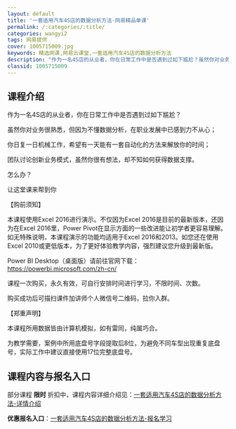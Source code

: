```yaml
---
layout: default
title: '一套适用汽车4S店的数据分析方法-网易精品单课'
permalink: /:categories/:title/
categories: wangyi2
tags: 网易提供
cover: 1005715009.jpg
keywords: 精选网课,网易云课堂,一套适用汽车4S店的数据分析方法
description: "作为一名4S店的从业者，你在日常工作中是否遇到过如下尴尬？虽然你对业务很熟悉，但因为不懂数据分析，在职业发展中已感到力不从心；你日复一日机械工作，希望有一天能有一套自动化的方法来解放你的时间"
classid: 1005715009
---
```


## 课程介绍

作为一名4S店的从业者，你在日常工作中是否遇到过如下尴尬？



虽然你对业务很熟悉，但因为不懂数据分析，在职业发展中已感到力不从心；

你日复一日机械工作，希望有一天能有一套自动化的方法来解放你的时间；

团队讨论创新业务模式，虽然你很有想法，却不知如何获得数据支撑。



怎么办？



让这堂课来帮到你



【购前须知】

本课程使用Excel 2016进行演示。不仅因为Excel 2016是目前的最新版本，还因为在Excel 2016里，Power Pivot在显示方面的一些改进能让初学者更容易理解。如无特殊说明，本课程演示的功能均适用于Excel 2016和2013。如您还在使用Excel 2010或更低版本，为了更好体验教学内容，强烈建议您升级到最新版。

Power BI Desktop（桌面版）请前往官网下载： https://powerbi.microsoft.com/zh-cn/

课程一次购买，永久有效，可自行安排时间进行学习，不限时间、次数。

购买成功后可描扫课件加讲师个人微信号二维码，拉你入群。



【郑重声明】

本课程所用数据皆由计算机模拟，如有雷同，纯属巧合。

为教学需要，案例中所用底盘号字段提取后8位，为避免不同车型出现重复底盘号，实际工作中建议直接使用17位完整底盘号。

## 课程内容与报名入口

部分课程 **限时** 折扣中，课程内容详细介绍见：[一套适用汽车4S店的数据分析方法-详情介绍](https://study.163.com/course/introduction/1005715009.htm?share=1&shareId=1025206652&utm_campaign=share&utm_medium=iphoneShare&utm_source=&utm_u=1025206652)

**优惠报名入口**：[一套适用汽车4S店的数据分析方法-报名学习](https://study.163.com/course/introduction/1005715009.htm?share=1&shareId=1025206652&utm_campaign=share&utm_medium=iphoneShare&utm_source=&utm_u=1025206652)

